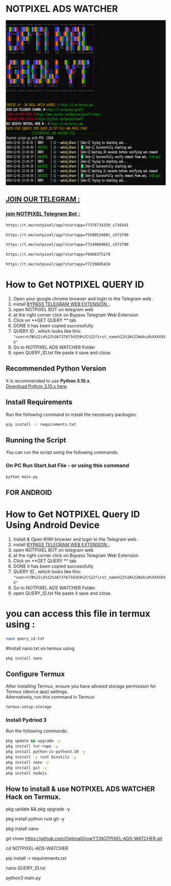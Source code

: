 # NOTPIXEL ADS WATCHER
<img src="https://github.com/OptimalGrowYT/NOTPIXEL-ADS_WATCHER/blob/main/PNG" alt="توضیح تصویر" width="1280" height="520">

## [JOIN OUR TELEGRAM :](https://t.me/optimalgrowyt)
### [join NOTPIXEL Telegram Bot :](https://t.me/notpixel/app?startapp=f5500534801_s577266)

```bash
https://t.me/notpixel/app?startapp=f7376734359_s730341
```
```bash
https://t.me/notpixel/app?startapp=f5500534801_s573790
```
```bash
https://t.me/notpixel/app?startapp=f7249860661_s573790
```
```bash
https://t.me/notpixel/app?startapp=f6466375170
```
```bash
https://t.me/notpixel/app?startapp=f7239885424
```
# How to Get NOTPIXEL QUERY ID  

1. Open your google chrome browser and login to the Telegram web .
2. install [BYPASS TELEGRAM WEB EXTENSION :](https://chromewebstore.google.com/detail/bypass-telegram-web/jheaicmfgoefbdmadnhigbpdldafaokb).
3. open NOTPIXEL BOT on telegram web
4. at the right corner click on Bypass Telegram Web Extension 
5. Click on  **GET QUERY ** tab
6. DONE it has been copied successfully 
7. QUERY ID , which looks like this: `"user=%7B%22id%22%3A7376734359%2C%22first_name%22%3A%22Wahid%XXXXXXX"`
8. Go to NOTPIXEL ADS WATCHER Folder
9. open QUERY_ID.txt file paste it save and close.

## Recommended Python Version

It is recommended to use **Python 3.10.x**.  
[Download Python 3.10.x here](https://www.python.org/downloads/release/).

## Install Requirements

Run the following command to install the necessary packages:

```bash
pip install -r requirements.txt
```

## Running the Script

You can run the script using the following commands:

### On PC Run Start.bat File - or using this command 
```bash
python main.py
```

## FOR ANDROID

# How to Get NOTPIXEL Query ID  Using Android Device

1.  Install & Open KIWI browser and login to the Telegram web .
2. install [BYPASS TELEGRAM WEB EXTENSION :](https://chromewebstore.google.com/detail/bypass-telegram-web/jheaicmfgoefbdmadnhigbpdldafaokb).
3. open NOTPIXEL BOT on telegram web
4. at the right corner click on Bypass Telegram Web Extension 
5. Click on  **GET QUERY ** tab
6. DONE it has been copied successfully 
7. QUERY ID , which looks like this: `"user=%7B%22id%22%3A7376734359%2C%22first_name%22%3A%22Wahid%XXXXXXX"`
8. Go to NOTPIXEL ADS WATCHER Folder
9. open QUERY_ID.txt file paste it save and close.
# you can access this file in termux using :

```bash
nano query_id.txt
```
#Install nano.txt on termux using 
```bash
pkg install nano 
```
## Configure Termux

After installing Termux, ensure you have allowed storage permission for Termux (device app) settings.  
Alternatively, run this command in Termux:

```bash
termux-setup-storage
```

### Install Pydriod 3

Run the following commands:

```bash
pkg update && upgrade -y
pkg install tur-repo -y
pkg install python-is-python3.10 -y
pkg install -y rust binutils -y
pkg install nano -y
pkg install git -y
pkg install nodejs


```

## How to install & use NOTPIXEL ADS WATCHER Hack on Termux.

pkg update && pkg upgrade -y

pkg install python rust git -y

pkg install nano

git clone https://github.com/OptimalGrowYT/NOTPIXEL-ADS-WATCHER.git

cd NOTPIXEL-ADS-WATCHER

pip install -r requirements.txt

nano QUERY_ID.txt

python3 main.py

